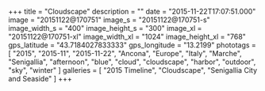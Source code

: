 +++
title = "Cloudscape"
description = ""
date = "2015-11-22T17:07:51.000"
image = "20151122@170751"
image_s = "20151122@170751-s"
image_width_s = "400"
image_height_s = "300"
image_xl = "20151122@170751-xl"
image_width_xl = "1024"
image_height_xl = "768"
gps_latitude = "43.7184027833333"
gps_longitude = "13.2199"
phototags = [ "2015", "2015-11", "2015-11-22", "Ancona", "Europe", "Italy", "Marche", "Senigallia", "afternoon", "blue", "cloud", "cloudscape", "harbor", "outdoor", "sky", "winter" ]
galleries = [ "2015 Timeline", "Cloudscape", "Senigallia City and Seaside" ]
+++
